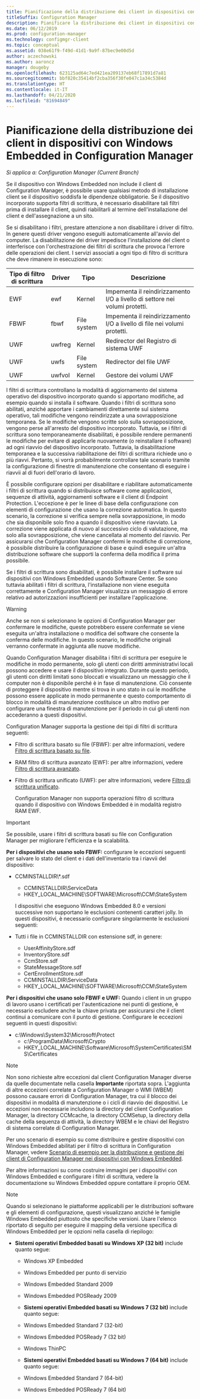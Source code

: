 ```yaml
---
title: Pianificazione della distribuzione dei client in dispositivi con Windows Embedded
titleSuffix: Configuration Manager
description: Pianificare la distribuzione dei client in dispositivi con Windows Embedded in Configuration Manager.
ms.date: 06/12/2019
ms.prod: configuration-manager
ms.technology: configmgr-client
ms.topic: conceptual
ms.assetid: 038e61f9-f49d-41d1-9a9f-87bec9e00d5d
author: aczechowski
ms.author: aaroncz
manager: dougeby
ms.openlocfilehash: 623125ad64c7ed421ea209137eb68f17891d7a81
ms.sourcegitcommit: bbf820c35414bf2cba356f30fe047c1a34c5384d
ms.translationtype: HT
ms.contentlocale: it-IT
ms.lasthandoff: 04/21/2020
ms.locfileid: "81694849"
---
```

# <a name="planning-for-client-deployment-to-windows-embedded-devices-in-configuration-manager"></a>Pianificazione della distribuzione dei client in dispositivi con Windows Embedded in Configuration Manager

*Si applica a: Configuration Manager (Current Branch)*

<a name="BKMK_DeployClientEmbedded"></a> Se il dispositivo con Windows Embedded non include il client di Configuration Manager, è possibile usare qualsiasi metodo di installazione client se il dispositivo soddisfa le dipendenze obbligatorie. Se il dispositivo incorporato supporta filtri di scrittura, è necessario disabilitare tali filtri prima di installare il client, quindi riabilitarli al termine dell'installazione del client e dell'assegnazione a un sito.  

 Se si disabilitano i filtri, prestare attenzione a non disabilitare i driver di filtro. In genere questi driver vengono eseguiti automaticamente all'avvio del computer. La disabilitazione dei driver impedisce l'installazione del client o interferisce con l'orchestrazione dei filtri di scrittura che provoca l'errore delle operazioni dei client. I servizi associati a ogni tipo di filtro di scrittura che deve rimanere in esecuzione sono:  

|Tipo di filtro di scrittura|Driver|Tipo|Descrizione|  
|-----------------------|------------|----------|-----------------|  
|EWF|ewf|Kernel|Impementa il reindirizzamento I/O a livello di settore nei volumi protetti.|  
|FBWF|fbwf|File system|Impementa il reindirizzamento I/O a livello di file nei volumi protetti.|  
|UWF|uwfreg|Kernel|Redirector del Registro di sistema UWF|  
|UWF|uwfs|File system|Redirector del file UWF|  
|UWF|uwfvol|Kernel|Gestore dei volumi UWF|  

 I filtri di scrittura controllano la modalità di aggiornamento del sistema operativo del dispositivo incorporato quando si apportano modifiche, ad esempio quando si installa il software. Quando i filtri di scrittura sono abilitati, anziché apportare i cambiamenti direttamente sul sistema operativo, tali modifiche vengono reindirizzate a una sovrapposizione temporanea. Se le modifiche vengono scritte solo sulla sovrapposizione, vengono perse all'arresto del dispositivo incorporato. Tuttavia, se i filtri di scrittura sono temporaneamente disabilitati, è possibile rendere permanenti le modifiche per evitare di applicarle nuovamente (o reinstallare il software) ad ogni riavvio del dispositivo incorporato. Tuttavia, la disabilitazione temporanea e la successiva riabilitazione dei filtri di scrittura richiede uno o più riavvi. Pertanto, si vorrà probabilmente controllare tale scenario tramite la configurazione di finestre di manutenzione che consentano di eseguire i riavvii al di fuori dell'orario di lavoro.  

 È possibile configurare opzioni per disabilitare e riabilitare automaticamente i filtri di scrittura quando si distribuisce software come applicazioni, sequenze di attività, aggiornamenti software e il client di Endpoint Protection. L'eccezione è per le linee di base della configurazione con elementi di configurazione che usano la correzione automatica. In questo scenario, la correzione si verifica sempre nella sovrapposizione, in modo che sia disponibile solo fino a quando il dispositivo viene riavviato. La correzione viene applicata di nuovo al successivo ciclo di valutazione, ma solo alla sovrapposizione, che viene cancellata al momento del riavvio. Per assicurarsi che Configuration Manager confermi le modifiche di correzione, è possibile distribuire la configurazione di base e quindi eseguire un'altra distribuzione software che supporti la conferma della modifica il prima possibile.  

 Se i filtri di scrittura sono disabilitati, è possibile installare il software sui dispositivi con Windows Embedded usando Software Center. Se sono tuttavia abilitati i filtri di scrittura, l'installazione non viene eseguita correttamente e Configuration Manager visualizza un messaggio di errore relativo ad autorizzazioni insufficienti per installare l'applicazione.  

> [!WARNING]  
>  Anche se non si selezionano le opzioni di Configuration Manager per confermare le modifiche, queste potrebbero essere confermate se viene eseguita un'altra installazione o modifica del software che consente la conferma delle modifiche. In questo scenario, le modifiche originali verranno confermate in aggiunta alle nuove modifiche.  

 Quando Configuration Manager disabilita i filtri di scrittura per eseguire le modifiche in modo permanente, solo gli utenti con diritti amministrativi locali possono accedere e usare il dispositivo integrato. Durante questo periodo, gli utenti con diritti limitati sono bloccati e visualizzano un messaggio che il computer non è disponibile perché è in fase di manutenzione. Ciò consente di proteggere il dispositivo mentre si trova in uno stato in cui le modifiche possono essere applicate in modo permanente e questo comportamento di blocco in modalità di manutenzione costituisce un altro motivo per configurare una finestra di manutenzione per il periodo in cui gli utenti non accederanno a questi dispositivi.  

 Configuration Manager supporta la gestione dei tipi di filtri di scrittura seguenti:  

- Filtro di scrittura basato su file (FBWF): per altre informazioni, vedere [Filtro di scrittura basato su file](https://go.microsoft.com/fwlink/?LinkID=204717).  

- RAM filtro di scrittura avanzato (EWF): per altre informazioni, vedere [Filtro di scrittura avanzato](https://go.microsoft.com/fwlink/?LinkId=204718).  

- Filtro di scrittura unificato (UWF): per altre informazioni, vedere [Filtro di scrittura unificato](https://go.microsoft.com/fwlink/?LinkId=309236).  

  Configuration Manager non supporta operazioni filtro di scrittura quando il dispositivo con Windows Embedded è in modalità registro RAM EWF.  

> [!IMPORTANT]
>  Se possibile, usare i filtri di scrittura basati su file con Configuration Manager per migliorare l'efficienza e la scalabilità.
> 
> **Per i dispositivi che usano solo FBWF:** configurare le eccezioni seguenti per salvare lo stato del client e i dati dell'inventario tra i riavvii del dispositivo:  
> 
> - CCMINSTALLDIR\\\*.sdf  
>   -   CCMINSTALLDIR\ServiceData  
>   -   HKEY_LOCAL_MACHINE\SOFTWARE\Microsoft\CCM\StateSystem  
> 
>   I dispositivi che eseguono Windows Embedded 8.0 e versioni successive non supportano le esclusioni contenenti caratteri jolly. In questi dispositivi, è necessario configurare singolarmente le esclusioni seguenti:  
> 
> - Tutti i file in CCMINSTALLDIR con estensione sdf, in genere:  
> 
>   -   UserAffinityStore.sdf  
>   -   InventoryStore.sdf  
>   -   CcmStore.sdf  
>   -   StateMessageStore.sdf  
>   -   CertEnrollmentStore.sdf  
>   -   CCMINSTALLDIR\ServiceData  
>   -   HKEY_LOCAL_MACHINE\SOFTWARE\Microsoft\CCM\StateSystem  
> 
> **Per i dispositivi che usano solo FBWF e UWF:** Quando i client in un gruppo di lavoro usano i certificati per l'autenticazione nei punti di gestione, è necessario escludere anche la chiave privata per assicurarsi che il client continui a comunicare con il punto di gestione. Configurare le eccezioni seguenti in questi dispositivi:  
> 
> - c:\Windows\System32\Microsoft\Protect  
>   -   c:\ProgramData\Microsoft\Crypto  
>   -   HKEY_LOCAL_MACHINE\Software\Microsoft\SystemCertificates\SMS\Certificates  

> [!NOTE]
> Non sono richieste altre eccezioni dal client Configuration Manager diverse da quelle documentate nella casella **Importante** riportata sopra. L'aggiunta di altre eccezioni correlate a Configuration Manager o WMI (WBEM) possono causare errori di Configuration Manager, tra cui il blocco dei dispositivi in modalità di manutenzione o i cicli di riavvio dei dispositivi. Le eccezioni non necessarie includono la directory del client Configuration Manager, la directory CCMcache, la directory CCMSetup, la directory della cache della sequenza di attività, la directory WBEM e le chiavi del Registro di sistema correlate di Configuration Manager.

 Per uno scenario di esempio su come distribuire e gestire dispositivi con Windows Embedded abilitati per il filtro di scrittura in Configuration Manager, vedere [Scenario di esempio per la distribuzione e gestione dei client di Configuration Manager nei dispositivi con Windows Embedded](../../../../core/clients/deploy/example-scenario-for-deploying-and-managing-clients-on-windows-embedded-devices.md).  

 Per altre informazioni su come costruire immagini per i dispositivi con Windows Embedded e configurare i filtri di scrittura, vedere la documentazione su Windows Embedded oppure contattare il proprio OEM.  

> [!NOTE]
>  Quando si selezionano le piattaforme applicabili per le distribuzioni software e gli elementi di configurazione, questi visualizzano anziché le famiglie Windows Embedded piuttosto che specifiche versioni. Usare l'elenco riportato di seguito per eseguire il mapping della versione specifica di Windows Embedded per le opzioni nella casella di riepilogo:  
> 
> - **Sistemi operativi Embedded basati su Windows XP (32 bit)** include quanto segue:  
> 
>   -   Windows XP Embedded  
>   -   Windows Embedded per punto di servizio  
>   -   Windows Embedded Standard 2009  
>   -   Windows Embedded POSReady 2009  
>   -   **Sistemi operativi Embedded basati su Windows 7 (32 bit)** include quanto segue:  
> 
>   -   Windows Embedded Standard 7 (32-bit)  
>   -   Windows Embedded POSReady 7 (32 bit)  
>   -   Windows ThinPC  
>   -   **Sistemi operativi Embedded basati su Windows 7 (64 bit)** include quanto segue:  
> 
>   -   Windows Embedded Standard 7 (64-bit)  
>   -   Windows Embedded POSReady 7 (64 bit)
